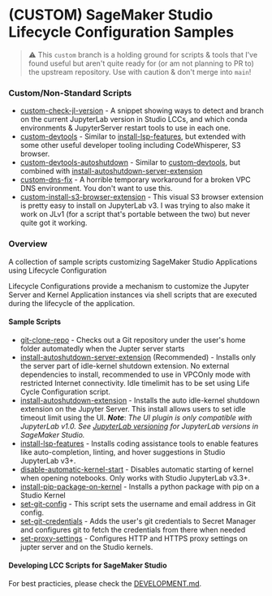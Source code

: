 # (CUSTOM) SageMaker Studio Lifecycle Configuration Samples

> ⚠️ This `custom` branch is a holding ground for scripts & tools that I've found useful but aren't quite ready for (or am not planning to PR to) the upstream repository. Use with caution & don't merge into `main`!

### Custom/Non-Standard Scripts

* [custom-check-jl-version](scripts/custom-check-jl-version) - A snippet showing ways to detect and branch on the current JupyterLab version in Studio LCCs, and which conda environments & JupyterServer restart tools to use in each one.
* [custom-devtools](scripts/custom-devtools) - Similar to [install-lsp-features](scripts/install-lsp-features), but extended with some other useful developer tooling including CodeWhisperer, S3 browser.
* [custom-devtools-autoshutdown](scripts/custom-devtools-autoshutdown) - Similar to [custom-devtools](scripts/custom-devtools), but combined with [install-autoshutdown-server-extension](scripts/install-autoshutdown-server-extension)
* [custom-dns-fix](scripts/custom-dns-fix) - A horrible temporary workaround for a broken VPC DNS environment. You don't want to use this.
* [custom-install-s3-browser-extension](scripts/custom-install-s3-browser-extension) - This visual S3 browser extension is pretty easy to install on JupyterLab v3. I was trying to also make it work on JLv1 (for a script that's portable between the two) but never quite got it working.

### Overview

A collection of sample scripts customizing SageMaker Studio Applications using Lifecycle Configuration

Lifecycle Configurations provide a mechanism to customize the Jupyter Server and Kernel Application instances via shell scripts that are executed during the lifecycle of the application.

#### Sample Scripts

* [git-clone-repo](scripts/git-clone-repo) - Checks out a Git repository under the user's home folder automatedly when the Jupter server starts
* [install-autoshutdown-server-extension](scripts/install-autoshutdown-server-extension) (Recommended) - Installs only the server part of idle-kernel shutdown extension. No external dependencies to install, recommended to use in VPCOnly mode with restricted Internet connectivity. Idle timelimit has to be set using Life Cycle Configuration script.
* [install-autoshutdown-extension](scripts/install-autoshutdown-extension) - Installs the auto idle-kernel shutdown extension on the Jupyter Server. This install allows users to set idle timeout limit using the UI. ***Note***: *The UI plugin is only compatible with JupyterLab v1.0. See [JupyterLab versioning](https://docs.aws.amazon.com/sagemaker/latest/dg/studio-jl.html) for JupyterLab versions in SageMaker Studio.*
* [install-lsp-features](scripts/install-lsp-features) - Installs coding assistance tools to enable features like auto-completion, linting, and hover suggestions in Studio JupyterLab v3+.
* [disable-automatic-kernel-start](disable-automatic-kernel-start) - Disables automatic starting of kernel when opening notebooks. Only works with Studio JupyterLab v3.3+.
* [install-pip-package-on-kernel](scripts/install-pip-package-on-kernel) - Installs a python package with pip on a Studio Kernel
* [set-git-config](scripts/set-git-config) - This script sets the username and email address in Git config.
* [set-git-credentials](scripts/set-git-credentials) - Adds the user's git credentials to Secret Manager and configures git to fetch the credentials from there when needed
* [set-proxy-settings](scripts/set-proxy-settings) - Configures HTTP and HTTPS proxy settings on jupter server and on the Studio kernels.

#### Developing LCC Scripts for SageMaker Studio

For best practicies, please check the [DEVELOPMENT.md](DEVELOPMENT.md).
